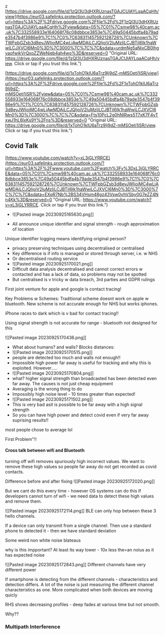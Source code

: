 z
[https://drive.google.com/file/d/1zQI3U3dHXRUznasTGAJCUlAYLqaACqHh/view](https://eur03.safelinks.protection.outlook.com/?url=https%3A%2F%2Fdrive.google.com%2Ffile%2Fd%2F1zQI3U3dHXRUznasTGAJCUlAYLqaACqHh%2Fview&data=05%7C01%7Csmw98%40cam.ac.uk%7C332558933e164068f76c08dbbce3853e%7C49a50445bdfa4b79ade3547b4f3986e9%7C1%7C0%7C638311457592128726%7CUnknown%7CTWFpbGZsb3d8eyJWIjoiMC4wLjAwMDAiLCJQIjoiV2luMzIiLCJBTiI6Ik1haWwiLCJXVCI6Mn0%3D%7C3000%7C%7C%7C&sdata=urdmNg5aNixCB0lhgvaofwikVrQxoZZWeNieb4ah4wo%3D&reserved=0 "Original URL: https://drive.google.com/file/d/1zQI3U3dHXRUznasTGAJCUlAYLqaACqHh/view. Click or tap if you trust this link.")  


  

[https://drive.google.com/file/d/1xTohO1klU6aTrz9Ij9dZ-mMSOeti1iSR/view](https://eur03.safelinks.protection.outlook.com/?url=https%3A%2F%2Fdrive.google.com%2Ffile%2Fd%2F1xTohO1klU6aTrz9Ij9dZ-mMSOeti1iSR%2Fview&data=05%7C01%7Csmw98%40cam.ac.uk%7C332558933e164068f76c08dbbce3853e%7C49a50445bdfa4b79ade3547b4f3986e9%7C1%7C0%7C638311457592128726%7CUnknown%7CTWFpbGZsb3d8eyJWIjoiMC4wLjAwMDAiLCJQIjoiV2luMzIiLCJBTiI6Ik1haWwiLCJXVCI6Mn0%3D%7C3000%7C%7C%7C&sdata=Fts10PcL2g0hNIRws5T7xK7F4yTxwJ1hL6lxKs9Y%2Fns%3D&reserved=0 "Original URL: https://drive.google.com/file/d/1xTohO1klU6aTrz9Ij9dZ-mMSOeti1iSR/view. Click or tap if you trust this link.")  


## Covid Talk

[https://www.youtube.com/watch?v=xL3jGLYRRCE](https://eur03.safelinks.protection.outlook.com/?url=https%3A%2F%2Fwww.youtube.com%2Fwatch%3Fv%3DxL3jGLYRRCE&data=05%7C01%7Csmw98%40cam.ac.uk%7C332558933e164068f76c08dbbce3853e%7C49a50445bdfa4b79ade3547b4f3986e9%7C1%7C0%7C638311457592128726%7CUnknown%7CTWFpbGZsb3d8eyJWIjoiMC4wLjAwMDAiLCJQIjoiV2luMzIiLCJBTiI6Ik1haWwiLCJXVCI6Mn0%3D%7C3000%7C%7C%7C&sdata=EXqR7Nb%2BS34VHsm48gz43Vsw0vhVSby0G7eZZ4Nn4Kk%3D&reserved=0 "Original URL: https://www.youtube.com/watch?v=xL3jGLYRRCE. Click or tap if you trust this link.")  

- ![[Pasted image 20230925165630.png]]

- All announce unique identifier and signal strength - rough approximation of location

Unique identifier logging means identifying original person?
 -  privacy preserving techniques using decentralised or centralised
 - Key difference is if info is managed or stored through server, i.e. w NHS
 - Or decentralised routing service
- ![[Pasted image 20230925170021.png]]
- Difficult data analysis decentralised and cannot correct errors w contacted and has a lack of data, so problems may not be spotted
- But centralised is v tricky w data breach, 3rd parties and GDPR rulings

First joint venture for apple and google is contact tracing!

Key Problems w Schemes:
Traditional scheme doesnt work on apple w bluetooth. New scheme is not accurate enough for NHS but works  iphones.

iPhone races to dark which is v bad for contact tracing!!

Using signal strength is not accurate for range - bluetooth not designed for this

![[Pasted image 20230925170436.png]]
- What about humans? and walls? Blocks distances:
- ![[Pasted image 20230925170515.png]]
- people are detected too much and walls not enough!!
- Impossible high power far away is useful for tracking and why this is exploited. However.....
- ![[Pasted image 20230925170804.png]]
- what? higher signal strength than broadcasted has been detected even far away. The causes is not just cheap equipment
- Averaging is the wrong thing to do
- Impossibly high noise level - 10 times greater than expected!
-  ![[Pasted image 20230925171502.png]]
- This is very bad asit is possible to be far away with a high signal strength
- So you can have high power and detect covid even if very far away
suprising results!!

most people chose to average lol

First Problem"!!
#### Cross talk between wifi and Bluetooth

turning off wifi removes spuriously high incorrect values.
We want to remove these high values so people far away do not get recorded as covid contacts.

Difference before and after fixing
![[Pasted image 20230925172020.png]]

But we cant do this every time - however OS systems can do this
If developers cannot turn of wifi - we need data to detect these high values and remove them.

![[Pasted image 20230925172114.png]]
BLE can only hop between these 3 hello channels.

If a device can only transmit from a single channel. Then use a standard phone to detected it - then we have standard deviation

Some weird non white noise blateaus

why is this impportant? At least its way lower  - 10x less the=an noius as it has expected noise


![[Pasted image 20230925172843.png]]
Different channels have very different power

If smartphone is detecting from the different channels - characteristics and detection differs. 
A lot of the noise is just measuring the different channel characteristics as one.
More complicated when both devices are moving quicly


RHS shows decreasing profiles - deep fades at various time but not smooth.

Why??

### Multipath Interference




